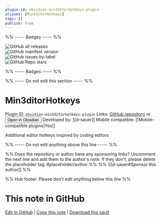 ```yaml
---
plugin-id: obsidian-min3ditorhotkeys-plugin
aliases: [Min3ditorHotkeys]
tags: []
publish: true
---
```


%% ----- Badges ----- %%

![GitHub all releases](https://img.shields.io/github/downloads/d-sauer/Obsidian-Min3ditorHotkeys-plugin/total?color=573E7A&logo=github&style=for-the-badge)  
![GitHub manifest version](https://img.shields.io/github/manifest-json/v/d-sauer/Obsidian-Min3ditorHotkeys-plugin?color=573E7A&logo=github&style=for-the-badge)  
![GitHub issues by-label](https://img.shields.io/github/issues/d-sauer/Obsidian-Min3ditorHotkeys-plugin/help%20wanted?color=573E7A&logo=github&style=for-the-badge)  
![GitHub Repo stars](https://img.shields.io/github/stars/d-sauer/Obsidian-Min3ditorHotkeys-plugin?color=573E7A&logo=github&style=for-the-badge)

%% ----- Badges ----- %%

%% ----- Do not edit this section ----- %%

# Min3ditorHotkeys

Plugin ID: `obsidian-min3ditorhotkeys-plugin`
Links: [GitHub repository](https://github.com/d-sauer/Obsidian-Min3ditorHotkeys-plugin) or [<button id=HH>Open in Obsidian</button>](obsidian://show-plugin?id=obsidian-min3ditorhotkeys-plugin)
Developed by: [[d-sauer]]
Mobile compatible: [[Mobile-compatible plugins|Yes]]

Additional editor hotkeys inspired by coding editors

%% ----- Do not edit anything above this line ----- %%

%% Does the repository or author have any sponsoring links? Uncomment the next line and add them to the author's note. If they don't, please delete the placeholder tag: #placeholder/author %%
%% ![[d-sauer#Sponsor this author]] %%

%% Hub footer: Please don't edit anything below this line %%

# This note in GitHub

<span class="git-footer">[Edit In GitHub](https://github.dev/obsidian-community/obsidian-hub/blob/main/02%20-%20Community%20Expansions/02.05%20All%20Community%20Expansions/Plugins/obsidian-min3ditorhotkeys-plugin.md "git-hub-edit-note") | [Copy this note](https://raw.githubusercontent.com/obsidian-community/obsidian-hub/main/02%20-%20Community%20Expansions/02.05%20All%20Community%20Expansions/Plugins/obsidian-min3ditorhotkeys-plugin.md "git-hub-copy-note") | [Download this vault](https://github.com/obsidian-community/obsidian-hub/archive/refs/heads/main.zip "git-hub-download-vault") </span>
